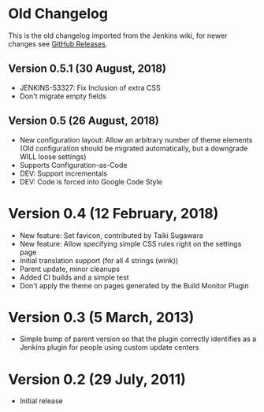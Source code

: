 # Old Changelog

This is the old changelog imported from the Jenkins wiki, for newer changes see
[GitHub Releases](https://github.com/jenkinsci/simple-theme-plugin/releases).

## Version 0.5.1 (30 August, 2018)

- JENKINS-53327: Fix Inclusion of extra CSS
- Don't migrate empty fields

## Version 0.5 (26 August, 2018)

- New configuration layout: Allow an arbitrary number of theme elements (Old
  configuration should be migrated automatically, but a downgrade WILL loose
  settings)
- Supports Configuration-as-Code
- DEV: Support incrementals
- DEV: Code is forced into Google Code Style

# Version 0.4 (12 February, 2018)

- New feature: Set favicon, contributed by Taiki Sugawara
- New feature: Allow specifying simple CSS rules right on the settings page
- Initial translation support (for all 4 strings (wink))
- Parent update, minor cleanups
- Added CI builds and a simple test
- Don't apply the theme on pages generated by the Build Monitor Plugin

# Version 0.3 (5 March, 2013)

- Simple bump of parent version so that the plugin correctly identifies as a
  Jenkins plugin for people using custom update centers

# Version 0.2 (29 July, 2011)

- Initial release
